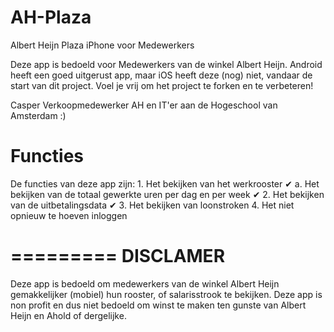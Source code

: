 AH-Plaza
========

Albert Heijn Plaza iPhone voor Medewerkers

Deze app is bedoeld voor Medewerkers van de winkel Albert Heijn.
Android heeft een goed uitgerust app, maar iOS heeft deze (nog) niet, vandaar de start van dit project.
Voel je vrij om het project te forken en te verbeteren!



Casper
Verkoopmedewerker AH en IT'er aan de Hogeschool van Amsterdam :)

Functies
=========
De functies van deze app zijn:
    1. Het bekijken van het werkrooster     ✔
        a. Het bekijken van de totaal gewerkte uren per dag en per week     ✔
    2. Het bekijken van de uitbetalingsdata     ✔
    3. Het bekijken van loonstroken
    4. Het niet opnieuw te hoeven inloggen

=========
DISCLAMER
=========
Deze app is bedoeld om medewerkers van de winkel Albert Heijn gemakkelijker (mobiel) hun rooster, of salarisstrook
te bekijken.
Deze app is non profit en dus niet bedoeld om winst te maken ten gunste van Albert Heijn en Ahold of dergelijke.
